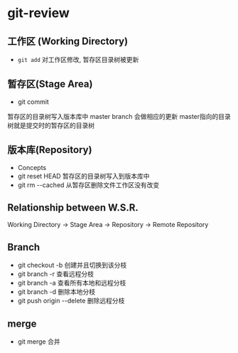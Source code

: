 # git-review

## 工作区 (Working Directory)

- `git add`
对工作区修改, 暂存区目录树被更新

## 暂存区(Stage Area)

- git commit

暂存区的目录树写入版本库中
master branch 会做相应的更新
master指向的目录树就是提交时的暂存区的目录树

## 版本库(Repository)

- Concepts
- git reset HEAD 暂存区的目录树写入到版本库中
- git rm --cached <file> 从暂存区删除文件工作区没有改变


## Relationship between W.S.R.

Working Directory -> Stage Area -> Repository -> Remote Repository

## Branch

- git checkout -b <branchname> 创建并且切换到该分枝
- git branch -r 查看远程分枝
- git branch -a 查看所有本地和远程分枝
- git branch -d <branch> 删除本地分枝
- git push origin --delete <branchname> 删除远程分枝

## merge

- git merge <branchname> 合并

